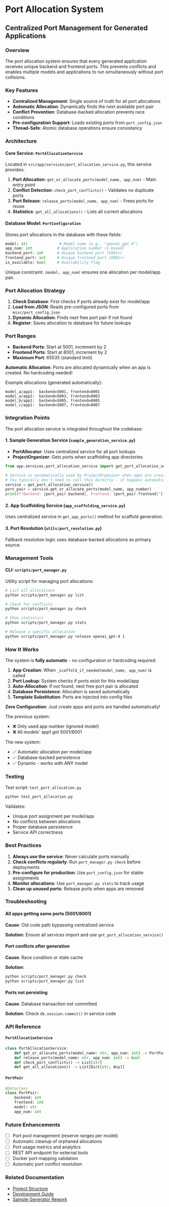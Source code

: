 # Port Allocation System
## Centralized Port Management for Generated Applications

### Overview

The port allocation system ensures that every generated application receives unique backend and frontend ports. This prevents conflicts and enables multiple models and applications to run simultaneously without port collisions.

### Key Features

- **Centralized Management**: Single source of truth for all port allocations
- **Automatic Allocation**: Dynamically finds the next available port pair
- **Conflict Prevention**: Database-backed allocation prevents race conditions
- **Pre-configuration Support**: Loads existing ports from `port_config.json`
- **Thread-Safe**: Atomic database operations ensure consistency

### Architecture

#### Core Service: `PortAllocationService`

Located in `src/app/services/port_allocation_service.py`, this service provides:

1. **Port Allocation**: `get_or_allocate_ports(model_name, app_num)` - Main entry point
2. **Conflict Detection**: `check_port_conflicts()` - Validates no duplicate ports
3. **Port Release**: `release_ports(model_name, app_num)` - Frees ports for reuse
4. **Statistics**: `get_all_allocations()` - Lists all current allocations

#### Database Model: `PortConfiguration`

Stores port allocations in the database with these fields:

```python
model: str              # Model name (e.g., "openai_gpt-4")
app_num: int           # Application number (1-based)
backend_port: int      # Unique backend port (5001+)
frontend_port: int     # Unique frontend port (8001+)
is_available: bool     # Availability flag
```

Unique constraint: `(model, app_num)` ensures one allocation per model/app pair.

### Port Allocation Strategy

1. **Check Database**: First checks if ports already exist for model/app
2. **Load from JSON**: Reads pre-configured ports from `misc/port_config.json`
3. **Dynamic Allocation**: Finds next free port pair if not found
4. **Register**: Saves allocation to database for future lookups

### Port Ranges

- **Backend Ports**: Start at 5001, increment by 2
- **Frontend Ports**: Start at 8001, increment by 2
- **Maximum Port**: 65535 (standard limit)

**Automatic Allocation**: Ports are allocated dynamically when an app is created. No hardcoding needed!

Example allocations (generated automatically):
```
model_a/app1:  backend=5001, frontend=8001
model_a/app2:  backend=5003, frontend=8003
model_b/app1:  backend=5005, frontend=8005
model_c/app1:  backend=5007, frontend=8007
```

### Integration Points

The port allocation service is integrated throughout the codebase:

#### 1. Sample Generation Service (`sample_generation_service.py`)

- **PortAllocator**: Uses centralized service for all port lookups
- **ProjectOrganizer**: Gets ports when scaffolding app directories

```python
from app.services.port_allocation_service import get_port_allocation_service

# Service is automatically used by ProjectOrganizer when apps are created
# You typically don't need to call this directly - it happens automatically!
service = get_port_allocation_service()
port_pair = service.get_or_allocate_ports(model_name, app_number)
print(f"Backend: {port_pair.backend}, Frontend: {port_pair.frontend}")
```

#### 2. App Scaffolding Service (`app_scaffolding_service.py`)

Uses centralized service in `get_app_ports()` method for scaffold generation.

#### 3. Port Resolution (`utils/port_resolution.py`)

Fallback resolution logic uses database-backed allocations as primary source.

### Management Tools

#### CLI: `scripts/port_manager.py`

Utility script for managing port allocations:

```bash
# List all allocations
python scripts/port_manager.py list

# Check for conflicts
python scripts/port_manager.py check

# Show statistics
python scripts/port_manager.py stats

# Release a specific allocation
python scripts/port_manager.py release openai_gpt-4 1
```

### How It Works

The system is **fully automatic** - no configuration or hardcoding required:

1. **App Creation**: When `_scaffold_if_needed(model_name, app_num)` is called
2. **Port Lookup**: System checks if ports exist for this model/app
3. **Auto-Allocation**: If not found, next free port pair is allocated
4. **Database Persistence**: Allocation is saved automatically
5. **Template Substitution**: Ports are injected into config files

**Zero Configuration**: Just create apps and ports are handled automatically!

The previous system:
- ❌ Only used app number (ignored model)
- ❌ All models' app1 got 5001/8001

The new system:
- ✅ Automatic allocation per model/app
- ✅ Database-backed persistence
- ✅ Dynamic - works with ANY model

### Testing

Test script: `test_port_allocation.py`

```bash
python test_port_allocation.py
```

Validates:
- Unique port assignment per model/app
- No conflicts between allocations
- Proper database persistence
- Service API correctness

### Best Practices

1. **Always use the service**: Never calculate ports manually
2. **Check conflicts regularly**: Run `port_manager.py check` before deployments
3. **Pre-configure for production**: Use `port_config.json` for stable assignments
4. **Monitor allocations**: Use `port_manager.py stats` to track usage
5. **Clean up unused ports**: Release ports when apps are removed

### Troubleshooting

#### All apps getting same ports (5001/8001)

**Cause**: Old code path bypassing centralized service

**Solution**: Ensure all services import and use `get_port_allocation_service()`

#### Port conflicts after generation

**Cause**: Race condition or stale cache

**Solution**: 
```bash
python scripts/port_manager.py check
python scripts/port_manager.py list
```

#### Ports not persisting

**Cause**: Database transaction not committed

**Solution**: Check `db.session.commit()` in service code

### API Reference

#### `PortAllocationService`

```python
class PortAllocationService:
    def get_or_allocate_ports(model_name: str, app_num: int) -> PortPair
    def release_ports(model_name: str, app_num: int) -> bool
    def check_port_conflicts() -> List[str]
    def get_all_allocations() -> List[Dict[str, Any]]
```

#### `PortPair`

```python
@dataclass
class PortPair:
    backend: int
    frontend: int
    model: str
    app_num: int
```

### Future Enhancements

- [ ] Port pool management (reserve ranges per model)
- [ ] Automatic cleanup of orphaned allocations
- [ ] Port usage metrics and analytics
- [ ] REST API endpoint for external tools
- [ ] Docker port mapping validation
- [ ] Automatic port conflict resolution

### Related Documentation

- [Project Structure](PROJECT_STRUCTURE.md)
- [Development Guide](DEVELOPMENT_GUIDE.md)
- [Sample Generator Rework](SAMPLE_GENERATOR_REWORK.md)

